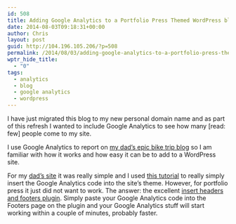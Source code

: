 ```yaml
---
id: 508
title: Adding Google Analytics to a Portfolio Press Themed WordPress blog
date: 2014-08-03T09:18:31+00:00
author: Chris
layout: post
guid: http://104.196.105.206/?p=508
permalink: /2014/08/03/adding-google-analytics-to-a-portfolio-press-themed-wordpress-blog/
wptr_hide_title:
  - "0"
tags:
  - analytics
  - blog
  - google analytics
  - wordpress
---
```

I have just migrated this blog to my new personal domain name and as part of this refresh I wanted to include Google Analytics to see how many [read: few] people come to my site.

I use Google Analytics to report on <a href="http://www.anoldmanandhisbike.com" target="_blank">my dad&#8217;s epic bike trip blog</a> so I am familiar with how it works and how easy it can be to add to a WordPress site.

For my <a href="http://www.anoldmanandhisbike.com" target="_blank">dad&#8217;s site</a> it was really simple and I used <a href="http://premium.wpmudev.org/blog/how-to-add-google-analytics-to-wordpress-in-under-60-seconds/" target="_blank">this tutorial</a> to really simply insert the Google Analytics code into the site&#8217;s theme. However, for portfolio press it just did not want to work. The answer: the excellent <a href="http://wordpress.org/plugins/insert-headers-and-footers/" target="_blank">insert headers and footers plugin</a>. Simply paste your Google Analytics code into the Footers page on the plugin and your Google Analytics stuff will start working within a couple of minutes, probably faster.